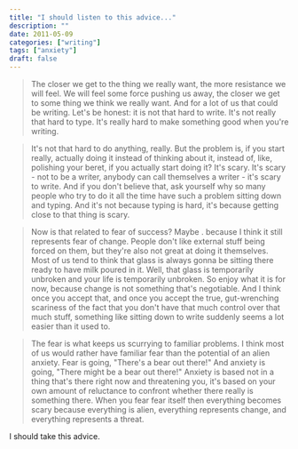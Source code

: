 ```yaml
---
title: "I should listen to this advice..."
description: ""
date: 2011-05-09
categories: ["writing"]
tags: ["anxiety"]
draft: false
---
```


>The closer we get to the thing we really want, the more resistance we will feel. We will feel some force pushing us away, the closer we get to some thing we think we really want. And for a lot of us that could be writing. Let's be honest: it is not that hard to write. It's not really that hard to type. It's really hard to make something good when you're writing.
<!--more-->

>It's not that hard to do anything, really. But the problem is, if you start really, actually doing it instead of thinking about it, instead of, like, polishing your beret, if you actually start doing it? It's scary. It's scary - not to be a writer, anybody can call themselves a writer - it's scary to write. And if you don't believe that, ask yourself why so many people who try to do it all the time have such a problem sitting down and typing. And it's not because typing is hard, it's because getting close to that thing is scary.

>Now is that related to fear of success? Maybe . because I think it still represents fear of change. People don't like external stuff being forced on them, but they're also not great at doing it themselves. Most of us tend to think that glass is always gonna be sitting there ready to have milk poured in it. Well, that glass is temporarily unbroken and your life is temporarily unbroken. So enjoy what it is for now, because change is not something that's negotiable. And I think once you accept that, and once you accept the true, gut-wrenching scariness of the fact that you don't have that much control over that much stuff, something like sitting down to write suddenly seems a lot easier than it used to.

>The fear is what keeps us scurrying to familiar problems. I think most of us would rather have familiar fear than the potential of an alien anxiety. Fear is going, "There's a bear out there!" And anxiety is going, "There might be a bear out there!" Anxiety is based not in a thing that's there right now and threatening you, it's based on your own amount of reluctance to confront whether there really is something there. When you fear fear itself then everything becomes scary because everything is alien, everything represents change, and everything represents a threat.

I should take this advice.
